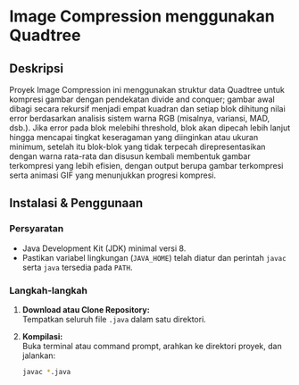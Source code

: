 # Image Compression menggunakan Quadtree

## Deskripsi
Proyek Image Compression ini menggunakan struktur data Quadtree untuk kompresi gambar dengan pendekatan divide and conquer; gambar awal dibagi secara rekursif menjadi empat kuadran dan setiap blok dihitung nilai error berdasarkan analisis sistem warna RGB (misalnya, variansi, MAD, dsb.). Jika error pada blok melebihi threshold, blok akan dipecah lebih lanjut hingga mencapai tingkat keseragaman yang diinginkan atau ukuran minimum, setelah itu blok-blok yang tidak terpecah direpresentasikan dengan warna rata-rata dan disusun kembali membentuk gambar terkompresi yang lebih efisien, dengan output berupa gambar terkompresi serta animasi GIF yang menunjukkan progresi kompresi.


## Instalasi & Penggunaan

### Persyaratan
- Java Development Kit (JDK) minimal versi 8.
- Pastikan variabel lingkungan (`JAVA_HOME`) telah diatur dan perintah `javac` serta `java` tersedia pada `PATH`.

### Langkah-langkah
1. **Download atau Clone Repository:**  
   Tempatkan seluruh file `.java` dalam satu direktori.

2. **Kompilasi:**  
   Buka terminal atau command prompt, arahkan ke direktori proyek, dan jalankan:
   ```sh
   javac *.java
